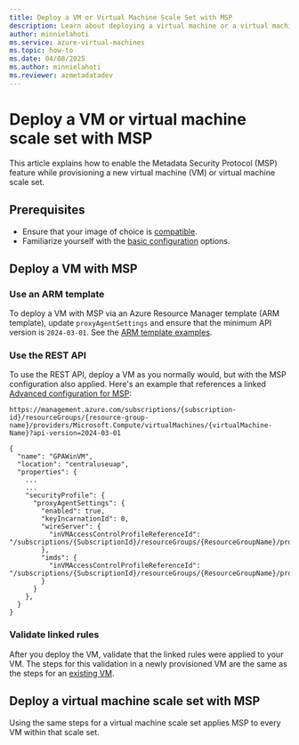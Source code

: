 ```yaml
---
title: Deploy a VM or Virtual Machine Scale Set with MSP
description: Learn about deploying a virtual machine or a virtual machine scale set with Metadata Security Protocol (MSP).
author: minnielahoti
ms.service: azure-virtual-machines
ms.topic: how-to
ms.date: 04/08/2025
ms.author: minnielahoti
ms.reviewer: azmetadatadev
---
```


# Deploy a VM or virtual machine scale set with MSP

This article explains how to enable the Metadata Security Protocol (MSP) feature while provisioning a new virtual machine (VM) or virtual machine scale set.

## Prerequisites

- Ensure that your image of choice is [compatible](./overview.md#compatibility).
- Familiarize yourself with the [basic configuration](./configuration.md#msp-feature-configuration) options.

## Deploy a VM with MSP

### Use an ARM template

To deploy a VM with MSP via an Azure Resource Manager template (ARM template), update `proxyAgentSettings` and ensure that the minimum API version is `2024-03-01`. See the [ARM template examples](./other-examples/arm-templates.md).

### Use the REST API

To use the REST API, deploy a VM as you normally would, but with the MSP configuration also applied. Here's an example that references a linked [Advanced configuration for MSP](./advanced-configuration.md):

```http
https://management.azure.com/subscriptions/{subscription-id}/resourceGroups/{resource-group-name}/providers/Microsoft.Compute/virtualMachines/{virtualMachine-Name}?api-version=2024-03-01

{
  "name": "GPAWinVM",
  "location": "centraluseuap",
  "properties": {
    ...
    ...
    "securityProfile": {
      "proxyAgentSettings": {
        "enabled": true,
        "keyIncarnationId": 0,
        "wireServer": {
          "inVMAccessControlProfileReferenceId": "/subscriptions/{SubscriptionId}/resourceGroups/{ResourceGroupName}/providers/Microsoft.Compute/galleries/{galleryName}/inVMAccessControlProfiles/{wireServerProfileName}/versions/{version}"
        },
        "imds": {
          "inVMAccessControlProfileReferenceId": "/subscriptions/{SubscriptionId}/resourceGroups/{ResourceGroupName}/providers/Microsoft.Compute/galleries/{galleryName}/inVMAccessControlProfiles/{imdsProfileName}/versions/{version}"
        }
      }
    },
  }
}
```

### Validate linked rules

After you deploy the VM, validate that the linked rules were applied to your VM. The steps for this validation in a newly provisioned VM are the same as the steps for an [existing VM](./brownfield.md#validate-linked-rules).

## Deploy a virtual machine scale set with MSP

Using the same steps for a virtual machine scale set applies MSP to every VM within that scale set.
